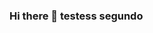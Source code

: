 ### Hi there 👋 testess segundo
<!--
**voctif/voctif** is a ✨ _special_ ✨ repository because its `README.md` (this file) appears on your GitHub profile.

Here are some ideas to get you started:
teste
- 🔭 I’m currently working on ...
- 🌱 I’m currently learning ...
- 👯 I’m looking to collaborate on ...
- 🤔 I’m looking for help with ...
- 💬 Ask me about ...
- 📫 How to reach me: ...
- 😄 Pronouns: ...
- ⚡ Fun fact: ...
-->

